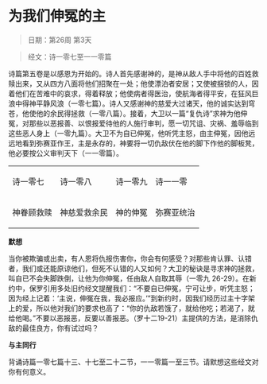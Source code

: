 # 为我们伸冤的主 

> 日期：第26周 第3天

> 经文：诗一零七至一一零篇

诗篇第五卷是以感恩为开始的。诗人首先感谢神的，是神从敌人手中将他的百姓救赎出来，又从四方八面将他们招聚在一处；他使漂泊者安居；又使被捆锁的人，因着他们在苦难中的哀求，得着释放；他使病者得医治，使航海者得平安，在狂风巨浪中得神平静风浪（一零七篇）。诗人又感谢神的慈爱大过诸天，他的诚实达到穹苍，他使他的余民得拯救（一零八篇）。接着，大卫以一篇“复仇诗”求神为他伸冤，对那些以恶报善、以恨报爱待他的人施行审判，愿一切咒诅、灾祸、羞辱临到这些恶人身上（一零九篇）。大卫不为自已伸冤，他听凭主怒，由主伸冤，因他远远地看到弥赛亚作王，主是永存的，神要将一切仇敌伏在他的脚下作他的脚板凳，他必要按公义审判天下（一一零篇）。

<table>
 <tbody>
  <tr>
   <td><p>诗一零七</p></td>
   <td><p>诗一零八</p></td>
   <td><p>诗一零九</p></td>
   <td><p>诗一一零</p></td>
  </tr>
  <tr>
   <td><p>神眷顾救赎</p></td>
   <td><p>神慈爱救余民</p></td>
   <td><p>神的伸冤</p></td>
   <td><p>弥赛亚统治</p></td>
  </tr>
 </tbody>
</table>

**默想**

当你被欺骗或出卖，有人恩将仇报伤害你，你会有何感受？对那些肯认罪、认错者，我们或还能原谅他们，但死不认错的人又如何？大卫的秘诀是寻求神的拯救，叫自已不会失脚跌倒，让他为你伸冤，任由敌人自取其辱（一零九 26-29）。在新约中，保罗引用多处旧约经文提醒我们：“不要自已伸冤，宁可让步，听凭主怒；因为经上记着：‘主说，伸冤在我，我必报应。’”到新约时，因我们经历过主十字架上的爱，所以他对我们的要求也高了：“你的仇敌若饿了，就给他吃；若渴了，就给他喝。”不要以恶报恶，反要以善报恶。（罗十二19-21）主提供的方法，是消除仇敌的最佳良方，你有试过吗？

**与主同行**

背诵诗篇一零七篇十三、十七至二十二节，一一零篇一至三节。请默想这些经文对你有何意义。

